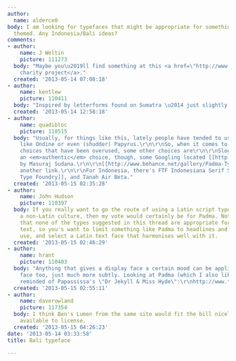 ```yaml
---
author:
  name: alderce0
body: I am looking for typefaces that might be appropriate for something that is Bali
  themed. Any Indonesia/Bali ideas?
comments:
- author:
    name: J Weltin
    picture: 111273
  body: "Maybe you\u2019ll find something at this <a href=\"http://www.buildingletters.org/\">type
    charity project</a>."
  created: '2013-05-14 07:08:18'
- author:
    name: kentlew
    picture: 110411
  body: "Inspired by letterforms found on Sumatra \u2014 just slightly east of Indonesia:\r\n\r\nhttp://www.myfonts.com/fonts/newfonts/nani/\r\nhttp://www.myfonts.com/fonts/newfonts/tuktuk/"
  created: '2013-05-14 12:58:18'
- author:
    name: quadibloc
    picture: 118515
  body: "Usually, for things like this, lately people have tended to use typefaces
    like Ondine or even (shudder) Papyrus.\r\n\r\nSo, when it comes to the dull boring
    choices that have been overused, some other choices are\r\n\r\nSlogan\r\nNeuland\r\nLegend\r\nMistral\r\n\r\nFor
    an <em>authentic</em> choice, though, some Googling located [[http://luc.devroye.org/fonts-55992.html|Padma]],
    by Masuraj Sudana.\r\n\r\n[[http://www.behance.net/gallery/Padma-Typeface/798617]]\r\n\r\nis
    another link.\r\n\r\nFor Indonesia, there's FTF Indonesiana Serif Sketch by [[http://fizzeticatypefoundry.storenvy.com/|Fizzetica
    Type Foundry]], and Tanah Air Beta."
  created: '2013-05-15 02:35:28'
- author:
    name: John Hudson
    picture: 110397
  body: If you really want to go the route of using a Latin script typeface to evoke
    a non-Latin culture, then my vote would certainly be for Padma. Note, however,
    that none of the types suggested in this thread are appropriate for continuous
    text, so you's want to limit something like Padma to headlines and other display
    use, and select a Latin text face that harmonises well with it.
  created: '2013-05-15 02:46:29'
- author:
    name: hrant
    picture: 110403
  body: "Anything that gives a display face a certain mood can be applied in a text
    face too, just much more subtly. Looking at Padma (which I also like) I was immediately
    reminded of Papassissa's \"Dr Jekyll & Miss Hyde\":\r\nhttp://www.typefacedesign.org/resources/A5specimen/2012/ElenaPapassissa_Dr%20Jekyll%20and%20Miss%20Hyde_Specimen.pdf\r\nhttp://www.typefacedesign.org/2012/\r\n\r\nhhp\r\n"
  created: '2013-05-15 02:55:11'
- author:
    name: daverowland
    picture: 117354
  body: I think Ben's Lumen from the same site would fit the bill nicely, if it was
    available to license.
  created: '2013-05-15 04:26:23'
date: '2013-05-14 03:33:58'
title: Bali typeface

---
```

